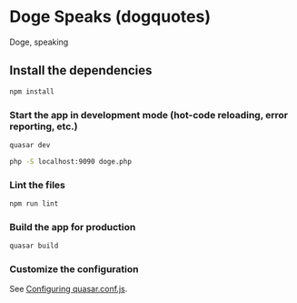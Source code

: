 # Doge Speaks (dogquotes)

Doge, speaking

## Install the dependencies
```bash
npm install
```

### Start the app in development mode (hot-code reloading, error reporting, etc.)
```bash
quasar dev

php -S localhost:9090 doge.php
```

### Lint the files
```bash
npm run lint
```

### Build the app for production
```bash
quasar build
```

### Customize the configuration
See [Configuring quasar.conf.js](https://quasar.dev/quasar-cli/quasar-conf-js).
